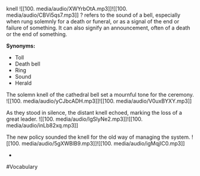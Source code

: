 knell ![[100. media/audio/XWYrbOtA.mp3]]![[100. media/audio/CBVi5qs7.mp3]]
?
refers to the sound of a bell, especially when rung solemnly for a death or funeral, or as a signal of the end or failure of something. It can also signify an announcement, often of a death or the end of something.

**Synonyms:**
- Toll
- Death bell
- Ring
- Sound
- Herald

The solemn knell of the cathedral bell set a mournful tone for the ceremony.
![[100. media/audio/yCJbcADH.mp3]]![[100. media/audio/V0uxBYXY.mp3]]

As they stood in silence, the distant knell echoed, marking the loss of a great leader.
![[100. media/audio/IgSlyNe2.mp3]]![[100. media/audio/inLb82xq.mp3]]

The new policy sounded the knell for the old way of managing the system.
![[100. media/audio/5gXWBlB9.mp3]]![[100. media/audio/igMqjIC0.mp3]]
<!--SR:!2025-11-01,3,250-->
-

#Vocabulary
